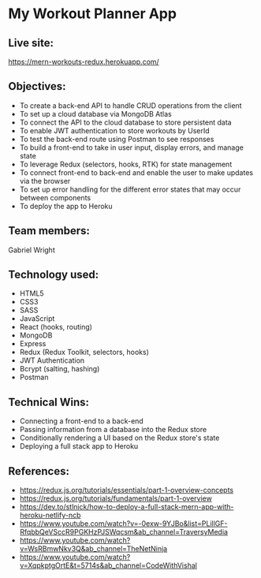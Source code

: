 # My Workout Planner App

## Live site:

https://mern-workouts-redux.herokuapp.com/

## Objectives:

-   To create a back-end API to handle CRUD operations from the client
-   To set up a cloud database via MongoDB Atlas
-   To connect the API to the cloud database to store persistent data
-   To enable JWT authentication to store workouts by UserId
-   To test the back-end route using Postman to see responses
-   To build a front-end to take in user input, display errors, and manage state
-   To leverage Redux (selectors, hooks, RTK) for state management
-   To connect front-end to back-end and enable the user to make updates via the browser
-   To set up error handling for the different error states that may occur between components
-   To deploy the app to Heroku

## Team members:

Gabriel Wright

## Technology used:

-   HTML5
-   CSS3
-   SASS
-   JavaScript
-   React (hooks, routing)
-   MongoDB
-   Express
-   Redux (Redux Toolkit, selectors, hooks)
-   JWT Authentication
-   Bcrypt (salting, hashing)
-   Postman

## Technical Wins:

-   Connecting a front-end to a back-end
-   Passing information from a database into the Redux store
-   Conditionally rendering a UI based on the Redux store's state
-   Deploying a full stack app to Heroku

## References:
- https://redux.js.org/tutorials/essentials/part-1-overview-concepts
- https://redux.js.org/tutorials/fundamentals/part-1-overview
-   https://dev.to/stlnick/how-to-deploy-a-full-stack-mern-app-with-heroku-netlify-ncb
-   https://www.youtube.com/watch?v=-0exw-9YJBo&list=PLillGF-RfqbbQeVSccR9PGKHzPJSWqcsm&ab_channel=TraversyMedia
-   https://www.youtube.com/watch?v=WsRBmwNkv3Q&ab_channel=TheNetNinja
-   https://www.youtube.com/watch?v=XqpkptgOrtE&t=5714s&ab_channel=CodeWithVishal

